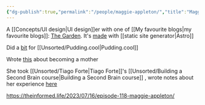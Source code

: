 ```yaml
---
{"dg-publish":true,"permalink":"/people/maggie-appleton/","title":"Maggie Appleton","updated":"2025-06-03T07:49:28.631-07:00"}
---
```



A [[Concepts/UI design\|UI design]]er with one of [[My favourite blogs\|my favourite blogs]]: [The Garden](https://maggieappleton.com/garden). It's [made](https://github.com/MaggieAppleton/maggieappleton.com-v3) with [[static site generator\|Astro]]

Did a [bit](https://www.instagram.com/p/B5IdkN4hjS6/) for [[Unsorted/Pudding.cool\|Pudding.cool]] 

Wrote [this](https://maggieappleton.com/now-2025-05/) about becoming a mother

She took [[Unsorted/Tiago Forte\|Tiago Forte]]'s [[Unsorted/Building a Second Brain course\|Building a Second Brain course]] , wrote notes about her experience [here](https://maggieappleton.com/basb) 

https://theinformed.life/2023/07/16/episode-118-maggie-appleton/ 
